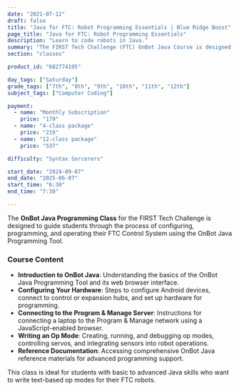 ```yaml
---
date: "2021-07-12"
draft: false
title: "Java for FTC: Robot Programming Essentials | Blue Ridge Boost"
page_title: "Java for FTC: Robot Programming Essentials"
description: "Learn to code robots in Java."
summary: "The FIRST Tech Challenge (FTC) OnBot Java Course is designed to introduce students to the fundamentals of programming in Java within the context of robot development and competition. This course covers essential programming concepts such as variables, control structures, and object-oriented programming, as well as specific skills needed to program FTC robots using the OnBot Java environment. Students will learn how to write, test, and debug code for various robot functions like movement, sensor integration, and autonomous navigation. The course emphasizes hands-on learning, problem-solving, and teamwork, preparing participants for success in FTC competitions and beyond."
section: "classes"

product_id: "682774195"

day_tags: ["Saturday"]
grade_tags: ["7th", "8th", "9th", "10th", "11th", "12th"]
subject_tags: ["Computer Coding"]

payment:
  - name: "Monthly Subscription"
    price: "179"
  - name: "4-class package"
    price: "219"
  - name: "12-class package"
    price: "537"

difficulty: "Syntax Sorcerers"

start_date: "2024-09-07"
end_date: "2025-06-07"
start_time: "6:30"
end_time: "7:30"

---
```


<div class="container">
    <p>The <strong>OnBot Java Programming Class</strong> for the FIRST Tech Challenge is designed to guide students through the process of configuring, programming, and operating their FTC Control System using the OnBot Java Programming Tool.</p>
    <h3>Course Content</h3>
    <ul>
        <li><strong>Introduction to OnBot Java</strong>: Understanding the basics of the OnBot Java Programming Tool and its web browser interface.</li>
        <li><strong>Configuring Your Hardware</strong>: Steps to configure Android devices, connect to control or expansion hubs, and set up hardware for programming.</li>
        <li><strong>Connecting to the Program & Manage Server</strong>: Instructions for connecting a laptop to the Program & Manage network using a JavaScript-enabled browser.</li>
        <li><strong>Writing an Op Mode</strong>: Creating, running, and debugging op modes, controlling servos, and integrating sensors into robot operations.</li>
        <li><strong>Reference Documentation</strong>: Accessing comprehensive OnBot Java reference materials for advanced programming support.</li>
    </ul>
    <p>This class is ideal for students with basic to advanced Java skills who want to write text-based op modes for their FTC robots.</p>
</div>
